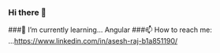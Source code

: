 ### Hi there 👋
###🌱 I’m currently learning... Angular
###📫 How to reach me: ...https://www.linkedin.com/in/asesh-raj-b1a851190/

<!--
###🌱 I’m currently learning... Angular
###📫 How to reach me: ...https://www.linkedin.com/in/asesh-raj-b1a851190/
**asesh561/asesh561** is a ✨ _special_ ✨ repository because its `README.md` (this file) appears on your GitHub profile.

Here are some ideas to get you started:


- 🌱 I’m currently learning... Angular
- 👯 I’m looking to collaborate on ...
- 🤔 I’m looking for help with ...
- 💬 Ask me about ...
- 📫 How to reach me: ...https://www.linkedin.com/in/asesh-raj-b1a851190/
- 😄 Pronouns: ...
- ⚡ Fun fact: ...
-->
